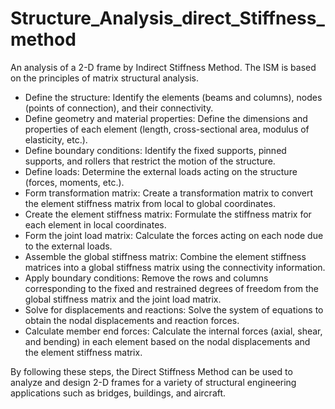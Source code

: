 # Structure_Analysis_direct_Stiffness_method
An analysis of a 2-D frame by Indirect Stiffness Method. 
The ISM is based on the principles of matrix structural analysis.

- Define the structure: Identify the elements (beams and columns), nodes (points of connection), and their connectivity.
- Define geometry and material properties: Define the dimensions and properties of each element (length, cross-sectional area, modulus of elasticity, etc.).
- Define boundary conditions: Identify the fixed supports, pinned supports, and rollers that restrict the motion of the structure.
- Define loads: Determine the external loads acting on the structure (forces, moments, etc.).
- Form transformation matrix: Create a transformation matrix to convert the element stiffness matrix from local to global coordinates.
- Create the element stiffness matrix: Formulate the stiffness matrix for each element in local coordinates.
- Form the joint load matrix: Calculate the forces acting on each node due to the external loads.
- Assemble the global stiffness matrix: Combine the element stiffness matrices into a global stiffness matrix using the connectivity information.
- Apply boundary conditions: Remove the rows and columns corresponding to the fixed and restrained degrees of freedom from the global stiffness matrix and the joint load matrix.
- Solve for displacements and reactions: Solve the system of equations to obtain the nodal displacements and reaction forces.
- Calculate member end forces: Calculate the internal forces (axial, shear, and bending) in each element based on the nodal displacements and the element stiffness matrix.

By following these steps, the Direct Stiffness Method can be used to analyze and design 2-D frames for a variety of structural engineering applications such as bridges, buildings, and aircraft.
